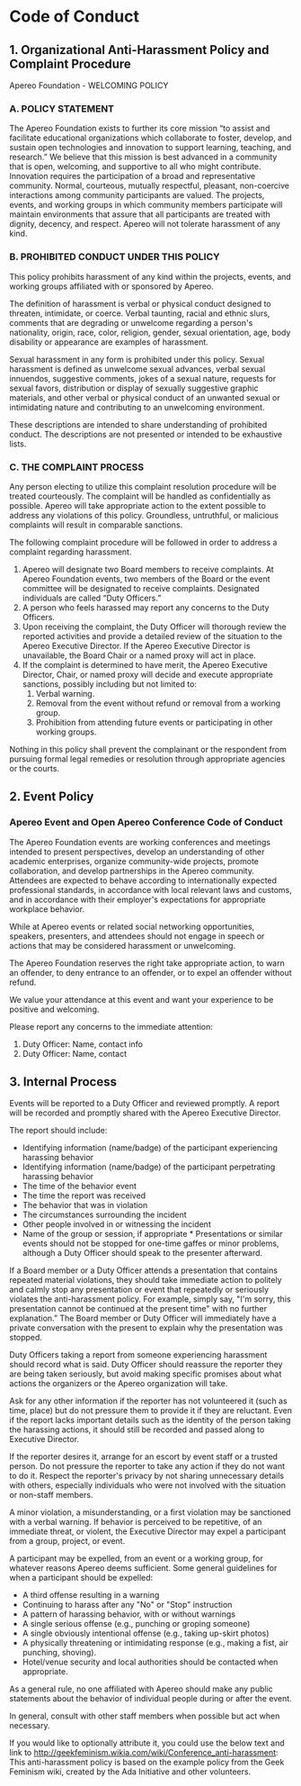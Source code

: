 # Code of Conduct

## 1.  Organizational Anti-Harassment Policy and Complaint Procedure

Apereo Foundation - WELCOMING POLICY

### A. POLICY STATEMENT

The Apereo Foundation exists to further its core mission “to assist and facilitate educational organizations which collaborate to foster, develop, and sustain open technologies and innovation to support learning, teaching, and research.”  We believe that this mission is best advanced in a community that is open, welcoming, and supportive to all who might contribute.  Innovation requires the participation of a broad and representative community. Normal, courteous, mutually respectful, pleasant, non-coercive interactions among community participants are valued.  The projects, events, and working groups in which community members participate will maintain environments that assure that all participants are treated with dignity, decency, and respect.  Apereo will not tolerate harassment of any kind.    

### B. PROHIBITED CONDUCT UNDER THIS POLICY

This policy prohibits harassment of any kind within the projects, events, and working groups affiliated with or sponsored by Apereo.

The definition of harassment is verbal or physical conduct designed to threaten, intimidate, or coerce.   Verbal taunting, racial and ethnic slurs, comments that are degrading or unwelcome regarding a person's nationality, origin, race, color, religion, gender, sexual orientation, age, body disability or appearance are examples of harassment.  

Sexual harassment in any form is prohibited under this policy.  Sexual harassment is defined as unwelcome sexual advances, verbal sexual innuendos, suggestive comments, jokes of a sexual nature, requests for sexual favors, distribution or display of sexually suggestive graphic materials, and other verbal or physical conduct of an unwanted sexual or intimidating nature and contributing to an unwelcoming environment.  

These descriptions are intended to share understanding of prohibited conduct.  The descriptions are not presented or intended to be exhaustive lists.  

### C. THE COMPLAINT PROCESS

Any person electing to utilize this complaint resolution procedure will be treated courteously.   The complaint will be handled as confidentially as possible.  Apereo will take appropriate action to the extent possible to address any violations of this policy.   Groundless, untruthful, or malicious complaints will result in comparable sanctions.

The following complaint procedure will be followed in order to address a complaint regarding harassment.

1. Apereo will designate two Board members to receive complaints.  At Apereo Foundation events, two members of the Board or the event committee will be designated to receive complaints.  Designated individuals are called “Duty Officers.”   
2. A person who feels harassed may report any concerns to the Duty Officers.
3. Upon receiving the complaint, the Duty Officer will thorough review the reported activities and provide a detailed review of the situation to the Apereo Executive Director.  If the Apereo Executive Director is unavailable, the Board Chair or a named proxy will act in place.
4. If the complaint is determined to have merit, the Apereo Executive Director, Chair, or named proxy will decide and execute appropriate sanctions, possibly including but not limited to:
   1. Verbal warning.
   2. Removal from the event without refund or removal from a working group.
   3. Prohibition from attending future events or participating in other working groups.

Nothing in this policy shall prevent the complainant or the respondent from pursuing formal legal remedies or resolution through appropriate agencies or the courts.

## 2. Event Policy

### Apereo Event and Open Apereo Conference Code of Conduct

The Apereo Foundation events are working conferences and meetings intended to present perspectives, develop an understanding of other academic enterprises, organize community-wide projects, promote collaboration, and develop partnerships in the Apereo community. Attendees are expected to behave according to internationally expected professional standards, in accordance with local relevant laws and customs, and in accordance with their employer's expectations for appropriate workplace behavior.

While at Apereo events or related social networking opportunities, speakers, presenters, and attendees should not engage in speech or actions that may be considered harassment or unwelcoming.

The Apereo Foundation reserves the right take appropriate action, to warn an offender, to deny entrance to an offender, or to expel an offender without refund.

We value your attendance at this event and want your experience to be positive and welcoming.

Please report any concerns to the immediate attention:

1. Duty Officer:  Name, contact info
2. Duty Officer:  Name, contact

## 3.  Internal Process

Events will be reported to a Duty Officer and reviewed promptly.   A report will be recorded and promptly shared with the Apereo Executive Director.

The report should include:

* Identifying information (name/badge) of the participant experiencing harassing behavior
* Identifying information (name/badge) of the participant perpetrating   harassing behavior
* The time of the behavior event
* The time the report was received
* The behavior that was in violation
* The circumstances surrounding the incident
* Other people involved in or witnessing the incident
* Name of the group or session, if appropriate
​* Presentations or similar events should not be stopped for one-time gaffes or minor problems, although a Duty Officer should speak to the presenter afterward.

If a Board member or a Duty Officer attends a presentation that contains repeated material violations, they should take immediate action to politely and calmly stop any presentation or event that repeatedly or seriously violates the anti-harassment policy. For example, simply say, "I'm sorry, this presentation cannot be continued at the present time" with no further explanation.”  The Board member or Duty Officer will immediately have a private conversation with the present to explain why the presentation was stopped.

Duty Officers taking a report from someone experiencing harassment should record what is said.  Duty Officer should reassure the reporter they are being taken seriously, but avoid making specific promises about what actions the organizers or the Apereo organization will take.

Ask for any other information if the reporter has not volunteered it (such as time, place) but do not pressure them to provide it if they are reluctant.  Even if the report lacks important details such as the identity of the person taking the harassing actions, it should still be recorded and passed along to Executive Director.

If the reporter desires it, arrange for an escort by event staff or a trusted person. Do not pressure the reporter to take any action if they do not want to do it. Respect the reporter's privacy by not sharing unnecessary details with others, especially individuals who were not involved with the situation or non-staff members.

A minor violation, a misunderstanding, or a first violation may be sanctioned with a verbal warning.  If behavior is perceived to be repetitive, of an immediate threat, or violent, the Executive Director may expel a participant from a group, project, or event.

A participant may be expelled, from an event or a working group, for whatever reasons Apereo deems sufficient.  Some general guidelines for when a participant should be expelled:

* A third offense resulting in a warning   
* Continuing to harass after any "No" or "Stop" instruction
* A pattern of harassing behavior, with or without warnings
* A single serious offense (e.g., punching or groping someone)
* A single obviously intentional offense (e.g., taking up-skirt photos)
* A physically threatening or intimidating response (e.g., making a fist, air punching, shoving).
* Hotel/venue security and local authorities should be contacted when appropriate.

As a general rule, no one affiliated with Apereo should make any public statements about the behavior of individual people during or after the event.

In general, consult with other staff members when possible but act when necessary.

If you would like to optionally attribute it, you could use the below text and link to <http://geekfeminism.wikia.com/wiki/Conference_anti-harassment>: This anti-harassment policy is based on the example policy from the Geek Feminism wiki, created by the Ada Initiative and other volunteers.
